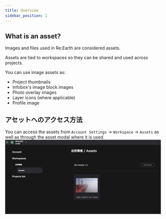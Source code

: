 ```yaml
---
title: Overview
sidebar_position: 1
---
```


## What is an asset?

Images and files used in Re:Earth are considered assets.

Assets are tied to workspaces so they can be shared and used across projects.

You can use image assets as:

- Project thumbnails
- Infobox's image block images
- Photo overlay images
- Layer icons (where applicable)
- Profile image

## アセットへのアクセス方法
You can access the assets from `Account Settings` -> `Workspace` -> `Assets` as well as through the asset modal where it is used.
![](./img/1_001.png)
